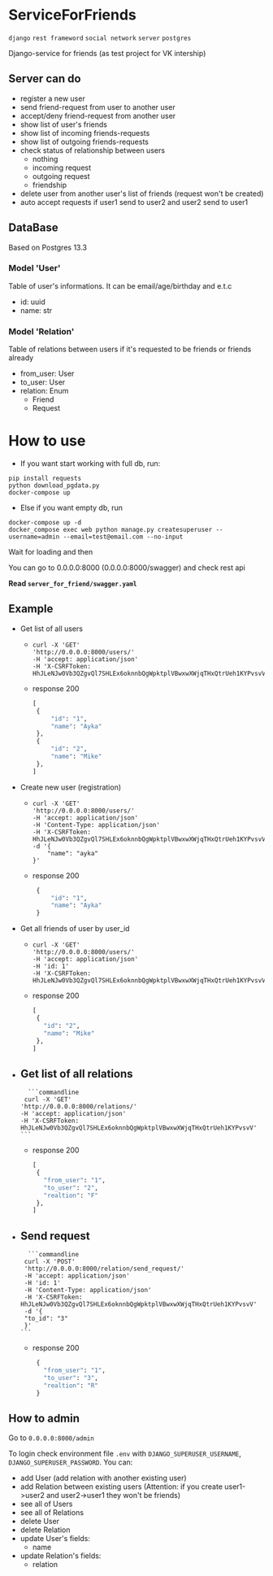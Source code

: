# ServiceForFriends
`django` `rest frameword` `social network` `server` `postgres`

Django-service for friends (as test project for VK intership)


## Server can do
- register a new user
- send friend-request from user to another user
- accept/deny friend-request from another user
- show list of user's friends
- show list of incoming friends-requests
- show list of outgoing friends-requests
- check status of relationship between users
  - nothing
  - incoming request
  - outgoing request
  - friendship
- delete user from another user's list of friends (request won't be created)
- auto accept requests if user1 send to user2 and user2 send to user1


## DataBase 
Based on Postgres 13.3

### Model 'User'
Table of user's informations. It can be email/age/birthday and e.t.c
- id: uuid
- name: str

### Model 'Relation'
Table of relations between users if it's requested to be friends or friends already
- from_user: User
- to_user: User
- relation: Enum
  - Friend
  - Request

# How to use

* If you want start working with full db, run:
```commandline
pip install requests
python download_pgdata.py
docker-compose up
```
* Else if you want empty db, run
```commandline
docker-compose up -d
docker_compose exec web python manage.py createsuperuser --username=admin --email=test@email.com --no-input
```

Wait for loading and then

You can go to 0.0.0.0:8000 (0.0.0.0:8000/swagger) and check rest api

**Read ```server_for_friend/swagger.yaml```**

## Example

* Get list of all users

  - 
      ```commandline
      curl -X 'GET' 
      'http://0.0.0.0:8000/users/' 
      -H 'accept: application/json' 
      -H 'X-CSRFToken: HhJLeNJw0Vb3QZgvQl7SHLEx6oknnbQgWpktplVBwxwXWjqTHxQtrUeh1KYPvsvV'
      ```
  - response 200
      ```python
      [
       {
           "id": "1",
           "name": "Ayka"
       },
       {
           "id": "2",
           "name": "Mike"
       },
      ]
     ```

* Create new user (registration)

  - 
      ```commandline
      curl -X 'GET' 
      'http://0.0.0.0:8000/users/' 
      -H 'accept: application/json' 
      -H 'Content-Type: application/json' 
      -H 'X-CSRFToken: HhJLeNJw0Vb3QZgvQl7SHLEx6oknnbQgWpktplVBwxwXWjqTHxQtrUeh1KYPvsvV'
      -d '{
          "name": "ayka"
      }'
      ```
  - response 200
      ```python
       {
           "id": "1",
           "name": "Ayka"
       }
     ```
    
*  Get all friends of user by user_id

    - 
        ```commandline
       curl -X 'GET' 
      'http://0.0.0.0:8000/users/' 
      -H 'accept: application/json' 
      -H 'id: 1'
      -H 'X-CSRFToken: HhJLeNJw0Vb3QZgvQl7SHLEx6oknnbQgWpktplVBwxwXWjqTHxQtrUeh1KYPvsvV'
      ```
    - response 200
        ```python
      [
         {
           "id": "2",
           "name": "Mike"
         },
      ]
        ```


* Get list of all relations
    - 
        ```commandline
       curl -X 'GET' 
      'http://0.0.0.0:8000/relations/' 
      -H 'accept: application/json' 
      -H 'X-CSRFToken: HhJLeNJw0Vb3QZgvQl7SHLEx6oknnbQgWpktplVBwxwXWjqTHxQtrUeh1KYPvsvV'
      ```
    - response 200
        ```python
      [
         {
           "from_user": "1",
           "to_user": "2",
           "realtion": "F"
         },
      ]
        ```
* Send request
    - 
        ```commandline
       curl -X 'POST' 
       'http://0.0.0.0:8000/relation/send_request/' 
       -H 'accept: application/json' 
       -H 'id: 1' 
       -H 'Content-Type: application/json' 
       -H 'X-CSRFToken: HhJLeNJw0Vb3QZgvQl7SHLEx6oknnbQgWpktplVBwxwXWjqTHxQtrUeh1KYPvsvV' 
       -d '{
       "to_id": "3"
       }'
      ```
    - response 200
        ```python
         {
           "from_user": "1",
           "to_user": "3",
           "realtion": "R"
         }
        ```  



## How to admin
Go to ```0.0.0.0:8000/admin```

To login check environment file ```.env``` with `DJANGO_SUPERUSER_USERNAME`, `DJANGO_SUPERUSER_PASSWORD`.
You can:
- add User (add relation with another existing user)
- add Relation between existing users 
(Attention: if you create user1->user2 and user2->user1 they won't be friends)
- see all of Users
- see all of Relations
- delete User
- delete Relation
- update User's fields:
  - name
- update Relation's fields:
  - relation

[//]: # (# to test)

[//]: # ()
[//]: # (```commandline)

[//]: # (python manage.py test)

[//]: # (```)
